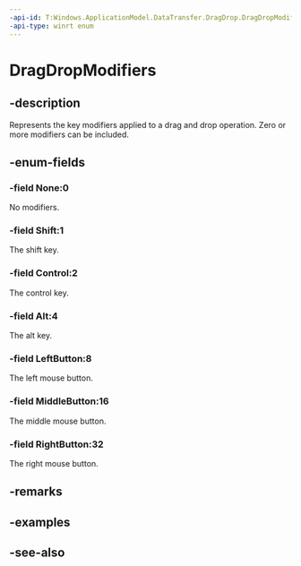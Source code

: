 ```yaml
---
-api-id: T:Windows.ApplicationModel.DataTransfer.DragDrop.DragDropModifiers
-api-type: winrt enum
---
```


<!-- Enumeration syntax
public enum Windows.ApplicationModel.DataTransfer.DragDrop.DragDropModifiers : uint
-->

# DragDropModifiers

## -description
Represents the key modifiers applied to a drag and drop operation. Zero or more modifiers can be included.

## -enum-fields
### -field None:0
No modifiers.

### -field Shift:1
The shift key.

### -field Control:2
The control key.

### -field Alt:4
The alt key.

### -field LeftButton:8
The left mouse button.

### -field MiddleButton:16
The middle mouse button.

### -field RightButton:32
The right mouse button.


## -remarks

## -examples

## -see-also